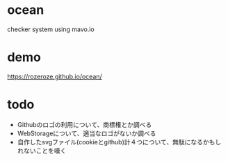 # ocean
checker system using mavo.io

# demo
https://rozeroze.github.io/ocean/

# todo

* Githubのロゴの利用について、商標権とか調べる
* WebStorageについて、適当なロゴがないか調べる
* 自作したsvgファイル(cookieとgithub)計４つについて、無駄になるかもしれないことを嘆く
